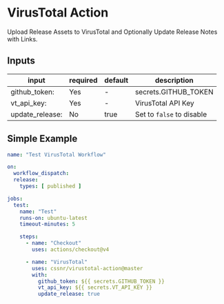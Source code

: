 # VirusTotal Action

Upload Release Assets to VirusTotal and Optionally Update Release Notes with Links.

## Inputs

| input           | required | default | description               |
|-----------------|----------|---------|---------------------------|
| github_token:   | Yes      | -       | secrets.GITHUB_TOKEN      |
| vt_api_key:     | Yes      | -       | VirusTotal API Key        |
| update_release: | No       | true    | Set to `false` to disable |

## Simple Example

```yaml
name: "Test VirusTotal Workflow"

on:
  workflow_dispatch:
  release:
    types: [ published ]

jobs:
  test:
    name: "Test"
    runs-on: ubuntu-latest
    timeout-minutes: 5

    steps:
      - name: "Checkout"
        uses: actions/checkout@v4

      - name: "VirusTotal"
        uses: cssnr/virustotal-action@master
        with:
          github_token: ${{ secrets.GITHUB_TOKEN }}
          vt_api_key: ${{ secrets.VT_API_KEY }}
          update_release: true
```
